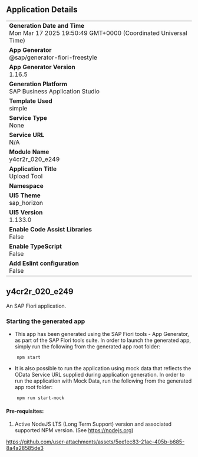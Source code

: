 ## Application Details
|               |
| ------------- |
|**Generation Date and Time**<br>Mon Mar 17 2025 19:50:49 GMT+0000 (Coordinated Universal Time)|
|**App Generator**<br>@sap/generator-fiori-freestyle|
|**App Generator Version**<br>1.16.5|
|**Generation Platform**<br>SAP Business Application Studio|
|**Template Used**<br>simple|
|**Service Type**<br>None|
|**Service URL**<br>N/A|
|**Module Name**<br>y4cr2r_020_e249|
|**Application Title**<br>Upload Tool|
|**Namespace**<br>|
|**UI5 Theme**<br>sap_horizon|
|**UI5 Version**<br>1.133.0|
|**Enable Code Assist Libraries**<br>False|
|**Enable TypeScript**<br>False|
|**Add Eslint configuration**<br>False|

## y4cr2r_020_e249

An SAP Fiori application.

### Starting the generated app

-   This app has been generated using the SAP Fiori tools - App Generator, as part of the SAP Fiori tools suite.  In order to launch the generated app, simply run the following from the generated app root folder:

```
    npm start
```
- It is also possible to run the application using mock data that reflects the OData Service URL supplied during application generation.  In order to run the application with Mock Data, run the following from the generated app root folder:

```
    npm run start-mock
```
#### Pre-requisites:

1. Active NodeJS LTS (Long Term Support) version and associated supported NPM version.  (See https://nodejs.org)




https://github.com/user-attachments/assets/5ee1ec83-21ac-405b-b685-8a4a28585de3

